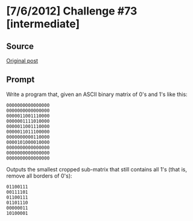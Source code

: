 # [7/6/2012] Challenge #73 [intermediate]

## Source

[Original post](https://old.reddit.com/r/dailyprogrammer/comments/w4ma2/762012_challenge_73_intermediate/)

## Prompt

Write a program that, given an ASCII binary matrix of 0's and 1's like this:

    0000000000000000
    0000000000000000
    0000011001110000
    0000001111010000
    0000011001110000
    0000011011100000
    0000000000110000
    0000101000010000
    0000000000000000
    0000000000000000
    0000000000000000

Outputs the smallest cropped sub-matrix that still contains all 1's (that is, remove all borders of 0's):

    01100111
    00111101
    01100111
    01101110
    00000011
    10100001
